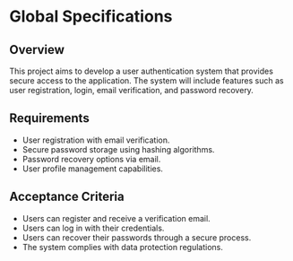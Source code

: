 # Global Specifications

## Overview
This project aims to develop a user authentication system that provides secure access to the application. The system will include features such as user registration, login, email verification, and password recovery.

## Requirements
- User registration with email verification.
- Secure password storage using hashing algorithms.
- Password recovery options via email.
- User profile management capabilities.

## Acceptance Criteria
- Users can register and receive a verification email.
- Users can log in with their credentials.
- Users can recover their passwords through a secure process.
- The system complies with data protection regulations.
